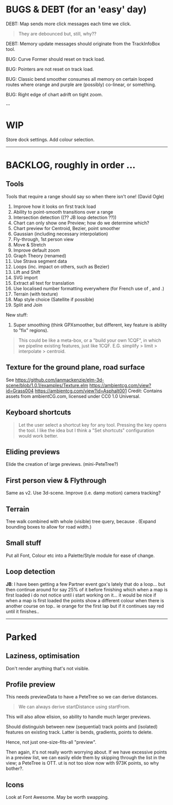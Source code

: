 
# BUGS & DEBT (for an 'easy' day)

DEBT: Map sends more click messages each time we click. 
> They are debounced but, still, why??

DEBT: Memory update messages should originate from the TrackInfoBox tool.

BUG: Curve Former should reset on track load.

BUG: Pointers are not reset on track load.

BUG: Classic bend smoother consumes all memory on certain looped routes where
     orange and purple are (possibly) co-linear, or something.

BUG: Right edge of chart adrift on tight zoom.

--

# WIP

Store dock settings. Add colour selection.

---

# BACKLOG, roughly in order ...

## Tools

Tools that require a range should say so when there isn't one! (David Ogle)

1. Improve how it looks on first track load
2. Ability to point-smooth transitions over a range
3. Intersection detection ((?? JB loop detection ??)) 
4. Chart can only show one Preview; how do we determine which?
5. Chart preview for Centroid, Bezier, point smoother
6. Gaussian (including necessary interpolation)
7. Fly-through, 1st person view
8. Move & Stretch
9. Improve default zoom
10. Graph Theory (renamed)
11. Use Strava segment data
12. Loops (inc. impact on others, such as Bezier)
13. Lift and Shift
14. SVG import
15. Extract all text for translation
16. Use localised number formatting everywhere (for French use of , and .)
17. Terrain (with texture)
18. Map style choice (Satellite if possible)
19. Split and Join

New stuff:
1. Super smoothing  (think GPXsmoother, but different, key feature is ability to "fix" regions).
> This could be like a meta-box, or a "build your own 1CQF", in which
> we pipeline existing features, just like 1CQF.
> E.G. simplify > limit > interpolate > centroid.

## Texture for the ground plane, road surface

See https://github.com/ianmackenzie/elm-3d-scene/blob/1.0.1/examples/Texture.elm
https://ambientcg.com/view?id=Grass004
https://ambientcg.com/view?id=Asphalt001
Credit: Contains assets from ambientCG.com, licensed under CC0 1.0 Universal.

## Keyboard shortcuts

> Let the user select a shortcut key for any tool.
> Pressing the key opens the tool.
> I like the idea but I think a "Set shortcuts" configuration would work better.

## Eliding previews

Elide the creation of large previews. (mini-PeteTree?)

## First person view & Flythrough

Same as v2. Use 3d-scene. Improve (i.e. damp motion) camera tracking?

## Terrain

Tree walk combined with whole (visible) tree query, because <track loops>.
(Expand bounding boxes to allow for road width.)

## Small stuff

Put all Font, Colour etc into a Palette/Style module for ease of change.

## Loop detection

**JB**: I have been getting a few Partner event gpx's lately that do a loop... but then continue around for say 25% of it before finishing which when a map is first loaded i do not notice until i start working on it... it would be nice if when a map is first loaded the points show a different colour when there is another course on top.. ie orange for the first lap but if it continues say red until it finishes..

---

# Parked

## Laziness, optimisation

Don't render anything that's not visible.

## Profile preview

This needs previewData to have a PeteTree so we can derive distances.
> We can always derive startDistance using startFrom.

This will also allow elision, so ability to handle much larger previews.

Should distinguish between new (sequential) track points and (isolated) features
on existing track. Latter is bends, gradients, points to delete.

Hence, not just one-size-fits-all "preview".

Then again, it's not really worth worrying about. If we have excessive points
in a preview list, we can easily elide them by skipping through the list in the
view; a PeteTree is OTT.
ut is not too slow now with 973K points, so why bother?.

## Icons

Look at Font Awesome. May be worth swapping.

